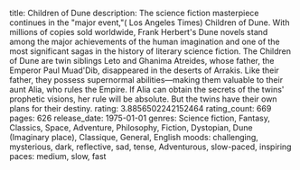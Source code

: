 title: Children of Dune
description: The science fiction masterpiece continues in the "major event,"( Los Angeles Times) Children of Dune. With millions of copies sold worldwide, Frank Herbert's Dune novels stand among the major achievements of the human imagination and one of the most significant sagas in the history of literary science fiction. The Children of Dune are twin siblings Leto and Ghanima Atreides, whose father, the Emperor Paul Muad'Dib, disappeared in the deserts of Arrakis. Like their father, they possess supernormal abilities—making them valuable to their aunt Alia, who rules the Empire. If Alia can obtain the secrets of the twins' prophetic visions, her rule will be absolute. But the twins have their own plans for their destiny.
rating: 3.8856502242152464
rating_count: 669
pages: 626
release_date: 1975-01-01
genres: Science fiction, Fantasy, Classics, Space, Adventure, Philosophy, Fiction, Dystopian, Dune (Imaginary place), Classique, General, English
moods: challenging, mysterious, dark, reflective, sad, tense, Adventurous, slow-paced, inspiring
paces: medium, slow, fast